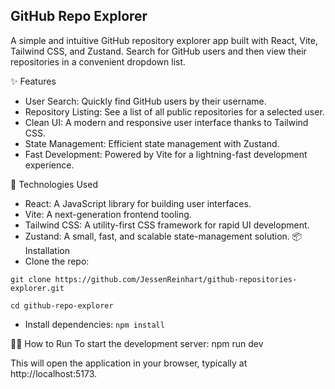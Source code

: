 ## GitHub Repo Explorer

A simple and intuitive GitHub repository explorer app built with React, Vite, Tailwind CSS, and Zustand. Search for GitHub users and then view their repositories in a convenient dropdown list.

✨ Features
 * User Search: Quickly find GitHub users by their username.
 * Repository Listing: See a list of all public repositories for a selected user.
 * Clean UI: A modern and responsive user interface thanks to Tailwind CSS.
 * State Management: Efficient state management with Zustand.
 * Fast Development: Powered by Vite for a lightning-fast development experience.

🚀 Technologies Used
 * React: A JavaScript library for building user interfaces.
 * Vite: A next-generation frontend tooling.
 * Tailwind CSS: A utility-first CSS framework for rapid UI development.
 * Zustand: A small, fast, and scalable state-management solution.
📦 Installation
 * Clone the repo:

```
git clone https://github.com/JessenReinhart/github-repositories-explorer.git
   
cd github-repo-explorer
```

 * Install dependencies:
  ```npm install```

🏃‍♀️ How to Run
To start the development server:
npm run dev

This will open the application in your browser, typically at http://localhost:5173.
